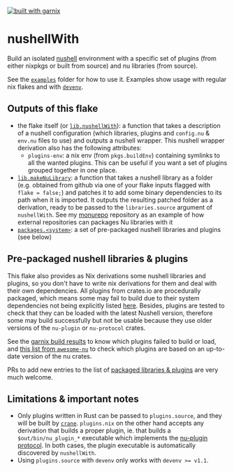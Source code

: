 [![built with garnix](https://img.shields.io/endpoint.svg?url=https%3A%2F%2Fgarnix.io%2Fapi%2Fbadges%2FYPares%2FnushellWith%3Fbranch%3Dmaster)](https://garnix.io/repo/YPares/nushellWith)

# nushellWith

Build an isolated [nushell](https://www.nushell.sh/) environment with a
specific set of plugins (from either nixpkgs or built from source) and nu
libraries (from source).

See the [`examples`](./examples) folder for how to use it. Examples show
usage with regular nix flakes and with [`devenv`](http://devenv.sh).

## Outputs of this flake

- the flake itself (or [`lib.nushellWith`](./nix-src/nushell-with.nix)): a function
  that takes a description of a nushell configuration (which libraries, plugins and
  `config.nu` & `env.nu` files to use) and outputs a nushell wrapper. This nushell
  wrapper derivation also has the following attributes:
  - `plugins-env`: a nix env (from `pkgs.buildEnv`) containing symlinks to all
      the wanted plugins. This can be useful if you want a set of plugins grouped
      together in one place.
- [`lib.makeNuLibrary`](./nix-src/lib.nix): a function that takes a nushell library as a
  folder (e.g. obtained from github via one of your flake inputs flagged with
  `flake = false;`) and patches it to add some binary dependencies to its path
  when it is imported. It outputs the resulting patched folder as a derivation,
  ready to be passed to the `libraries.source` argument of `nushellWith`.
  See my [monurepo](https://github.com/ypares/monurepo) repository as an example of how
  external repositories can packages Nu libraries with it
- [`packages.<system>`](./nix-src/nu-libs-and-plugins.nix): a set of pre-packaged
  nushell libraries and plugins (see below)

## Pre-packaged nushell libraries & plugins

This flake also provides as Nix derivations some nushell libraries and
plugins, so you don't have to write nix derivations for them and deal with
their own dependencies. All plugins from crates.io are procedurally packaged,
which means some may fail to build due to their system dependencies not
being explicitly listed [here](./nix-src/plugin-sysdeps.nix).  Besides,
plugins are tested to check that they can be loaded with the latest Nushell
version, therefore some may build successfully but not be usable because
they use older versions of the `nu-plugin` or `nu-protocol` crates.

See the [garnix build results](https://garnix.io/repo/YPares/nushellWith)
to know which plugins failed to build or load, and [this list from
`awesome-nu`](https://github.com/nushell/awesome-nu/blob/main/plugin_details.md)
to check which plugins are based on an up-to-date version of the nu crates.

PRs to add new entries to the list of [packaged libraries &
plugins](./nix-src/nu-libs-and-plugins.nix) are very much welcome.

## Limitations & important notes

- Only plugins written in Rust can be passed to `plugins.source`, and they will
  be built by [`crane`](https://github.com/ipetkov/crane). `plugins.nix` on the
  other hand accepts any derivation that builds a proper plugin, ie. that builds
  a `$out/bin/nu_plugin_*` executable which implements the [nu-plugin
  protocol](https://www.nushell.sh/contributor-book/plugins.html). In both
  cases, the plugin executable is automatically discovered by `nushellWith`.
- Using `plugins.source` with `devenv` only works with `devenv >= v1.1`.
